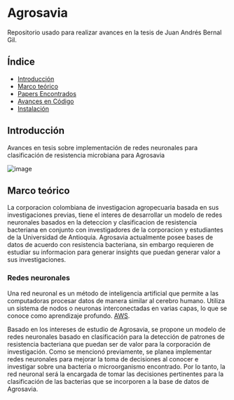 # Agrosavia

Repositorio usado para realizar avances en la tesis de Juan Andrés Bernal Gil.

## Índice

- [Introducción](#introducción)
- [Marco teórico](#marco-teórico)
- [Papers Encontrados](#papers-encontrados)
- [Avances en Código](#avances-en-código)
- [Instalación](#instalación)

## Introducción

Avances en tesis sobre implementación de redes neuronales para clasificación de resistencia microbiana para Agrosavia

![image](https://github.com/user-attachments/assets/9f40d239-d9c3-42ef-86bd-70d115d0753b)

## Marco teórico

La corporacion colombiana de investigacion agropecuaria basada en sus investigaciones previas, tiene el interes de desarrollar un modelo de redes neuronales basados en la deteccion y clasificacion de resistencia bacteriana en conjunto con investigadores de la corporacion y estudiantes de la Universidad de Antioquia. Agrosavia actualmente posee bases de datos de acuerdo con resistencia bacteriana, sin embargo requieren de estudiar su informacion para generar insights que puedan generar valor a sus investigaciones.

### Redes neuronales

Una red neuronal es un método de inteligencia artificial que permite a las computadoras procesar datos de manera similar al cerebro humano. Utiliza un sistema de nodos o neuronas interconectadas en varias capas, lo que se conoce como aprendizaje profundo. [AWS](https://aws.amazon.com/es/what-is/neural-network/#:~:text=Una%20red%20neuronal%20es%20un,lo%20hace%20el%20cerebro%20humano.). 

Basado en los intereses de estudio de Agrosavia, se propone un modelo de redes neuronales basado en clasificación para la detección de patrones de resistencia bacteriana que puedan ser de valor para la corporación de investigación. Como se mencionó previamente, se planea implementar redes neuronales para mejorar la toma de decisiones al conocer e investigar sobre una bacteria o microorganismo encontrado. Por lo tanto, la red neuronal será la encargada de tomar las decisiones pertinentes para la clasificación de las bacterias que se incorporen a la base de datos de Agrosavia.
